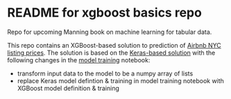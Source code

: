 # README for xgboost basics repo

Repo for upcoming Manning book on machine learning for tabular data.

This repo contains an XGBoost-based solution to prediction of [Airbnb NYC listing prices](https://www.kaggle.com/dgomonov/new-york-city-airbnb-open-data). The solution is based on the [Keras-based solution](https://github.com/ryanmark1867/deep_learning_basics) with the following changes in the [model training](https://github.com/ryanmark1867/xgboost_basics/blob/master/notebooks/model_training.ipynb) notebook:
- transform input data to the model to be a numpy array of lists
- replace Keras model defintion & training in model training notebook with XGBoost model definition & training





